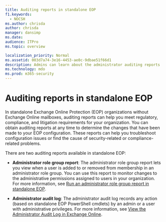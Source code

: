 ```yaml
---
title: Auditing reports in standalone EOP
f1.keywords: 
  - NOCSH
ms.author: chrisda
author: chrisda
manager: dansimp
ms.date: 
audience: ITPro
ms.topic: overview

localization_priority: Normal
ms.assetid: 003d7a74-3e16-4453-ae0c-9dbae51f66d1
description: Admins can learn about the administrator auditing reports that are available in Exchange Online Protection (EOP)
ms.technology: mdo
ms.prod: m365-security
---
```


# Auditing reports in standalone EOP

In standalone Exchange Online Protection (EOP) organizations without Exchange Online mailboxes, auditing reports can help you meet regulatory, compliance, and litigation requirements for your organization. You can obtain auditing reports at any time to determine the changes that have been made to your EOP configuration. These reports can help you troubleshoot configuration issues or find the cause of security-related or compliance-related problems.

There are two auditing reports available in standalone EOP:

- **Administrator role group report**: The administrator role group report lets you view when a user is added to or removed from membership in an administrator role group. You can use this report to monitor changes to the administrative permissions assigned to users in your organization. For more information, see [Run an administrator role group report in standalone EOP](admin-role-group-report-eop.md).

- **Administrator audit log**: The administrator audit log records any action (based on standalone EOP PowerShell cmdlets) by an admin or a user with administrative privileges. For more information, see [View the Administrator Audit Log in Exchange Online](/exchange/security-and-compliance/exchange-auditing-reports/view-administrator-audit-log).